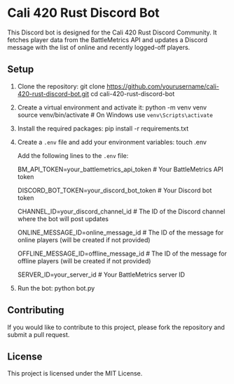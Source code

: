 # Cali 420 Rust Discord Bot

This Discord bot is designed for the Cali 420 Rust Discord Community. It fetches player data from the BattleMetrics API and updates a Discord message with the list of online and recently logged-off players.

## Setup

1. Clone the repository:
   git clone https://github.com/yourusername/cali-420-rust-discord-bot.git
   cd cali-420-rust-discord-bot

2. Create a virtual environment and activate it:
   python -m venv venv
   source venv/bin/activate  # On Windows use `venv\Scripts\activate`

3. Install the required packages:
   pip install -r requirements.txt

4. Create a `.env` file and add your environment variables:
   touch .env

   Add the following lines to the `.env` file:
   
   BM_API_TOKEN=your_battlemetrics_api_token            # Your BattleMetrics API token
   
   DISCORD_BOT_TOKEN=your_discord_bot_token             # Your Discord bot token
   
   CHANNEL_ID=your_discord_channel_id                   # The ID of the Discord channel where the bot will post updates
   
   ONLINE_MESSAGE_ID=online_message_id                  # The ID of the message for online players (will be created if not provided)
   
   OFFLINE_MESSAGE_ID=offline_message_id                # The ID of the message for offline players (will be created if not provided)
   
   SERVER_ID=your_server_id                             # Your BattleMetrics server ID

6. Run the bot:
   python bot.py

## Contributing

If you would like to contribute to this project, please fork the repository and submit a pull request.

## License

This project is licensed under the MIT License.
